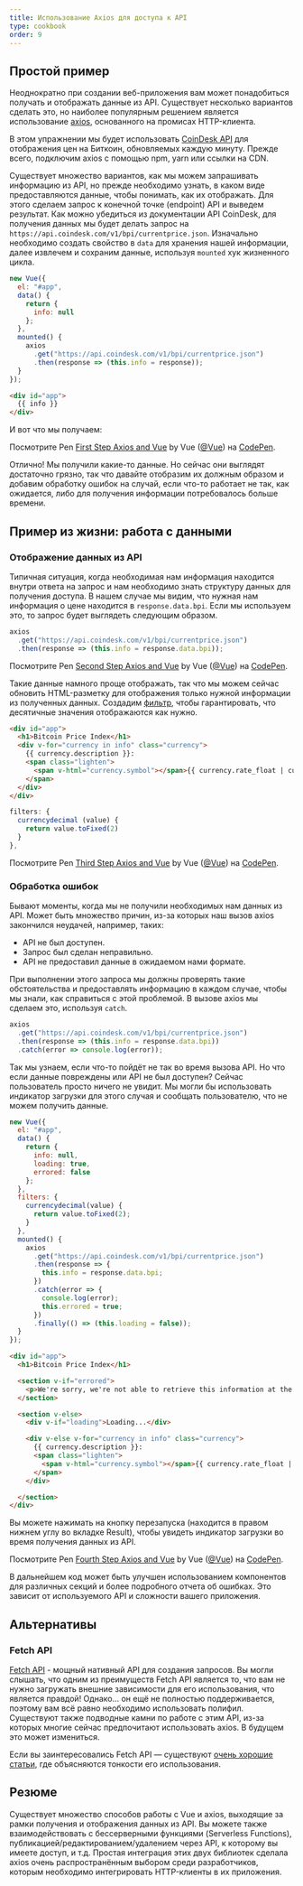 ```yaml
---
title: Использование Axios для доступа к API
type: cookbook
order: 9
---
```


## Простой пример

Неоднократно при создании веб-приложения вам может понадобиться получать и отображать данные из API. Существует несколько вариантов сделать это, но наиболее популярным решением является использование [axios](https://github.com/axios/axios), основанного на промисах HTTP-клиента.

В этом упражнении мы будет использовать [CoinDesk API](https://www.coindesk.com/api/) для отображения цен на Биткоин, обновляемых каждую минуту. Прежде всего, подключим axios с помощью npm, yarn или ссылки на CDN.

Существует множество вариантов, как мы можем запрашивать информацию из API, но прежде необходимо узнать, в каком виде предоставляются данные, чтобы понимать, как их отображать. Для этого сделаем запрос к конечной точке (endpoint) API и выведем результат. Как можно убедиться из документации API CoinDesk, для получения данных мы будет делать запрос на `https://api.coindesk.com/v1/bpi/currentprice.json`. Изначально необходимо создать свойство в `data` для хранения нашей информации, далее извлечем и сохраним данные, используя `mounted` хук жизненного цикла.

```js
new Vue({
  el: "#app",
  data() {
    return {
      info: null
    };
  },
  mounted() {
    axios
      .get("https://api.coindesk.com/v1/bpi/currentprice.json")
      .then(response => (this.info = response));
  }
});
```

```html
<div id="app">
  {{ info }}
</div>
```

И вот что мы получаем:

<p data-height="350" data-theme-id="32763" data-slug-hash="80043dfdb7b90f138f5585ade1a5286f" data-default-tab="result" data-user="Vue" data-embed-version="2" data-pen-title="First Step Axios and Vue" class="codepen">Посмотрите Pen <a href="https://codepen.io/team/Vue/pen/80043dfdb7b90f138f5585ade1a5286f/">First Step Axios and Vue</a> by Vue (<a href="https://codepen.io/Vue">@Vue</a>) на <a href="https://codepen.io">CodePen</a>.</p>
<script async src="https://static.codepen.io/assets/embed/ei.js"></script>

Отлично! Мы получили какие-то данные. Но сейчас они выглядят достаточно грязно, так что давайте отобразим их должным образом и добавим обработку ошибок на случай, если что-то работает не так, как ожидается, либо для получения информации потребовалось больше времени.

## Пример из жизни: работа с данными 

### Отображение данных из API

Типичная ситуация, когда необходимая нам информация находится внутри ответа на запрос и нам необходимо знать структуру данных для получения доступа. В нашем случае мы видим, что нужная нам информация о цене находится в `response.data.bpi`. Если мы используем это, то запрос будет выглядеть следующим образом.

```js
axios
  .get("https://api.coindesk.com/v1/bpi/currentprice.json")
  .then(response => (this.info = response.data.bpi));
```

<p data-height="200" data-theme-id="32763" data-slug-hash="6100b10f1b4ac2961208643560ba7d11" data-default-tab="result" data-user="Vue" data-embed-version="2" data-pen-title="Second Step Axios and Vue" class="codepen">Посмотрите Pen <a href="https://codepen.io/team/Vue/pen/6100b10f1b4ac2961208643560ba7d11/">Second Step Axios and Vue</a> by Vue (<a href="https://codepen.io/Vue">@Vue</a>) на <a href="https://codepen.io">CodePen</a>.</p>
<script async src="https://static.codepen.io/assets/embed/ei.js"></script>

Такие данные намного проще отображать, так что мы можем сейчас обновить HTML-разметку для отображения только нужной информации из полученных данных. Создадим [фильтр](../api/#Vue-filter), чтобы гарантировать, что десятичные значения отображаются как нужно.

```html
<div id="app">
  <h1>Bitcoin Price Index</h1>
  <div v-for="currency in info" class="currency">
    {{ currency.description }}:
    <span class="lighten">
      <span v-html="currency.symbol"></span>{{ currency.rate_float | currencydecimal }}
    </span>
  </div>
</div>
```

```js
filters: {
  currencydecimal (value) {
    return value.toFixed(2)
  }
},
```

<p data-height="300" data-theme-id="32763" data-slug-hash="9d59319c09eaccfaf35d9e9f11990f0f" data-default-tab="result" data-user="Vue" data-embed-version="2" data-pen-title="Third Step Axios and Vue" class="codepen">Посмотрите Pen <a href="https://codepen.io/team/Vue/pen/9d59319c09eaccfaf35d9e9f11990f0f/">Third Step Axios and Vue</a> by Vue (<a href="https://codepen.io/Vue">@Vue</a>) на <a href="https://codepen.io">CodePen</a>.</p>
<script async src="https://static.codepen.io/assets/embed/ei.js"></script>

### Обработка ошибок

Бывают моменты, когда мы не получили необходимых нам данных из API. Может быть множество причин, из-за которых наш вызов axios закончился неудачей, например, таких:

* API не был доступен.
* Запрос был сделан неправильно.
* API не предоставил данные в ожидаемом нами формате.

При выполнении этого запроса мы должны проверять такие обстоятельства и предоставлять информацию в каждом случае, чтобы мы знали, как справиться с этой проблемой. В вызове axios мы сделаем это, используя `catch`.

```js
axios
  .get("https://api.coindesk.com/v1/bpi/currentprice.json")
  .then(response => (this.info = response.data.bpi))
  .catch(error => console.log(error));
```

Так мы узнаем, если что-то пойдёт не так во время вызова API. Но что если данные повреждены или API не был доступен? Сейчас пользователь просто ничего не увидит. Мы могли бы использовать индикатор загрузки для этого случая и сообщать пользователю, что не можем получить данные.

```js
new Vue({
  el: "#app",
  data() {
    return {
      info: null,
      loading: true,
      errored: false
    };
  },
  filters: {
    currencydecimal(value) {
      return value.toFixed(2);
    }
  },
  mounted() {
    axios
      .get("https://api.coindesk.com/v1/bpi/currentprice.json")
      .then(response => {
        this.info = response.data.bpi;
      })
      .catch(error => {
        console.log(error);
        this.errored = true;
      })
      .finally(() => (this.loading = false));
  }
});
```

```html
<div id="app">
  <h1>Bitcoin Price Index</h1>

  <section v-if="errored">
    <p>We're sorry, we're not able to retrieve this information at the moment, please try back later</p>
  </section>

  <section v-else>
    <div v-if="loading">Loading...</div>

    <div v-else v-for="currency in info" class="currency">
      {{ currency.description }}:
      <span class="lighten">
        <span v-html="currency.symbol"></span>{{ currency.rate_float | currencydecimal }}
      </span>
    </div>

  </section>
</div>
```

Вы можете нажимать на кнопку перезапуска (находится в правом нижнем углу во вкладке Result), чтобы увидеть индикатор загрузки во время получения данных из API.

<p data-height="300" data-theme-id="32763" data-slug-hash="6c01922c9af3883890fd7393e8147ec4" data-default-tab="result" data-user="Vue" data-embed-version="2" data-pen-title="Fourth Step Axios and Vue" class="codepen">Посмотрите Pen <a href="https://codepen.io/team/Vue/pen/6c01922c9af3883890fd7393e8147ec4/">Fourth Step Axios and Vue</a> by Vue (<a href="https://codepen.io/Vue">@Vue</a>) на <a href="https://codepen.io">CodePen</a>.</p>
<script async src="https://static.codepen.io/assets/embed/ei.js"></script>

В дальнейшем код может быть улучшен использованием компонентов для различных секций и более подробного отчета об ошибках. Это зависит от используемого API и сложности вашего приложения.

## Альтернативы

### Fetch API

[Fetch API](https://developers.google.com/web/updates/2015/03/introduction-to-fetch) - мощный нативный API для создания запросов. Вы могли слышать, что одним из преимуществ Fetch API является то, что вам не нужно загружать внешние зависимости для его использования, что является правдой! Однако... он ещё не полностью поддерживается, поэтому вам всё равно необходимо использовать полифил. Существуют также подводные камни по работе с этим API, из-за которых многие сейчас предпочитают использовать axios. В будущем это может измениться.

Если вы заинтересовались Fetch API — существуют [очень хорошие статьи](https://scotch.io/@bedakb/lets-build-type-ahead-component-with-vuejs-2-and-fetch-api), где объясняются тонкости его использования.

## Резюме

Существует множество способов работы с Vue и axios, выходящие за рамки получения и отображения данных из API. Вы можете также взаимодействовать с бессерверными функциями (Serverless Functions), публикацией/редактированием/удалением через API, к которому вы имеете доступ, и т.д. Простая интеграция этих двух библиотек сделала axios очень распространённым выбором среди разработчиков, которым необходимо интегрировать HTTP-клиенты в их приложения.
